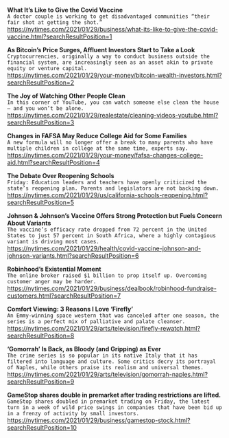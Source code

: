 **What It’s Like to Give the Covid Vaccine**\
`A doctor couple is working to get disadvantaged communities “their fair shot at getting the shot.”`\
https://nytimes.com/2021/01/29/business/what-its-like-to-give-the-covid-vaccine.html?searchResultPosition=1

**As Bitcoin’s Price Surges, Affluent Investors Start to Take a Look**\
`Cryptocurrencies, originally a way to conduct business outside the financial system, are increasingly seen as an asset akin to private equity or venture capital.`\
https://nytimes.com/2021/01/29/your-money/bitcoin-wealth-investors.html?searchResultPosition=2

**The Joy of Watching Other People Clean**\
`In this corner of YouTube, you can watch someone else clean the house — and you won’t be alone.`\
https://nytimes.com/2021/01/29/realestate/cleaning-videos-youtube.html?searchResultPosition=3

**Changes in FAFSA May Reduce College Aid for Some Families**\
`A new formula will no longer offer a break to many parents who have multiple children in college at the same time, experts say.`\
https://nytimes.com/2021/01/29/your-money/fafsa-changes-college-aid.html?searchResultPosition=4

**The Debate Over Reopening Schools**\
`Friday: Education leaders and teachers have openly criticized the state’s reopening plan. Parents and legislators are not backing down.`\
https://nytimes.com/2021/01/29/us/california-schools-reopening.html?searchResultPosition=5

**Johnson & Johnson’s Vaccine Offers Strong Protection but Fuels Concern About Variants**\
`The vaccine’s efficacy rate dropped from 72 percent in the United States to just 57 percent in South Africa, where a highly contagious variant is driving most cases.`\
https://nytimes.com/2021/01/29/health/covid-vaccine-johnson-and-johnson-variants.html?searchResultPosition=6

**Robinhood’s Existential Moment**\
`The online broker raised $1 billion to prop itself up. Overcoming customer anger may be harder.`\
https://nytimes.com/2021/01/29/business/dealbook/robinhood-fundraise-customers.html?searchResultPosition=7

**Comfort Viewing: 3 Reasons I Love ‘Firefly’**\
`An Emmy-winning space western that was canceled after one season, the series is a perfect mix of palliative and palate cleanser.`\
https://nytimes.com/2021/01/29/arts/television/firefly-rewatch.html?searchResultPosition=8

**‘Gomorrah’ Is Back, as Bloody (and Gripping) as Ever**\
`The crime series is so popular in its native Italy that it has filtered into language and culture. Some critics decry its portrayal of Naples, while others praise its realism and universal themes.`\
https://nytimes.com/2021/01/29/arts/television/gomorrah-naples.html?searchResultPosition=9

**GameStop shares double in premarket after trading restrictions are lifted.**\
`GameStop shares doubled in premarket trading on Friday, the latest turn in a week of wild price swings in companies that have been bid up in a frenzy of activity by small investors.`\
https://nytimes.com/2021/01/29/business/gamestop-stock.html?searchResultPosition=10

